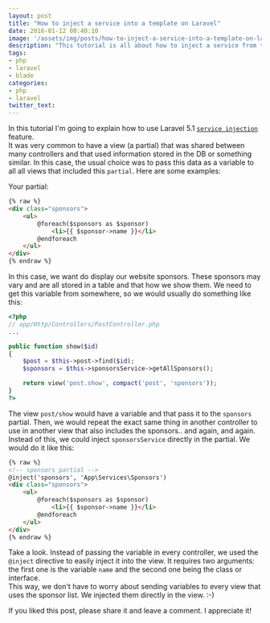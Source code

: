 ```yaml
---
layout: post
title: "How to inject a service into a template on Laravel"
date: 2016-01-12 00:40:10
image: '/assets/img/posts/how-to-inject-a-service-into-a-template-on-laravel.png'
description: "This tutorial is all about how to inject a service from the IoC into a view and avoid duplicated code."
tags:
- php
- laravel
- blade
categories:
- php
- laravel
twitter_text:
---
```


In this tutorial I'm going to explain how to use Laravel 5.1 [`service injection`](https://laravel.com/docs/5.2/blade#service-injection) feature.   
It was very common to have a view (a partial) that was shared between many controllers and that used information stored in the DB or something similar. In this case, the usual choice was to pass this data as a variable to all all views that included this `partial`. Here are some examples:  

Your partial:  

```html
{% raw %}
<div class="sponsors">
	<ul>
		@foreach($sponsors as $sponsor)
			<li>{{ $sponsor->name }}</li>
		@endforeach
	</ul>
</div>
{% endraw %}
```

In this case, we want do display our website sponsors. These sponsors may vary and are all stored in a table and that how we show them. We need to get this variable from somewhere, so we would usually do something like this:

```php
<?php
// app/Http/Controllers/PostController.php
...

public function show($id)
{
	$post = $this->post->find($id);
	$sponsors = $this->sponsorsService->getAllSponsors();

	return view('post.show', compact('post', 'sponsors'));
}
?>

```

The view `post/show` would have a variable and that pass it to the `sponsors` partial. Then, we would repeat the exact same thing in another controller to use in another view that also includes the sponsors.. and again, and again. Instead of this, we could inject `sponsorsService` directly in the partial. We would do it like this:

```html
{% raw %}
<!-- sponsors partial -->
@inject('sponsors', 'App\Services\Sponsors')
<div class="sponsors">
	<ul>
		@foreach($sponsors as $sponsor)
			<li>{{ $sponsor->name }}</li>
		@endforeach
	</ul>
</div>
{% endraw %}
``` 

Take a look. Instead of passing the variable in every controller, we used the `@inject` directive to easily inject it into the view. It requires two arguments: the first one is the variable `name` and the second one being the class or interface.  
This way, we don't have to worry about sending variables to every view that uses the sponsor list. We injected them directly in the view. :-)

If you liked this post, please share it and leave a comment. I appreciate it!

